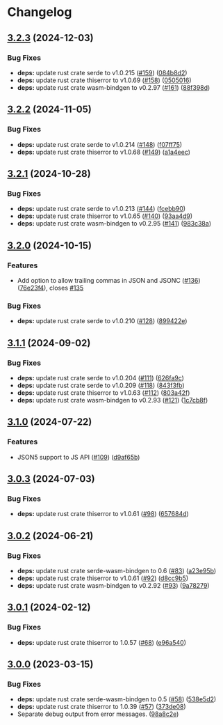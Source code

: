 # Changelog

## [3.2.3](https://github.com/humanwhocodes/momoa/compare/momoa-rs-v3.2.2...momoa-rs-v3.2.3) (2024-12-03)


### Bug Fixes

* **deps:** update rust crate serde to v1.0.215 ([#159](https://github.com/humanwhocodes/momoa/issues/159)) ([084b8d2](https://github.com/humanwhocodes/momoa/commit/084b8d26f806b3c8d9f3e3c8173d5294778063ba))
* **deps:** update rust crate thiserror to v1.0.69 ([#158](https://github.com/humanwhocodes/momoa/issues/158)) ([0505016](https://github.com/humanwhocodes/momoa/commit/0505016164507b70a08dac9e964c621ab1489159))
* **deps:** update rust crate wasm-bindgen to v0.2.97 ([#161](https://github.com/humanwhocodes/momoa/issues/161)) ([88f398d](https://github.com/humanwhocodes/momoa/commit/88f398dab5372e8a28055ba03e04d8af893ce175))

## [3.2.2](https://github.com/humanwhocodes/momoa/compare/momoa-rs-v3.2.1...momoa-rs-v3.2.2) (2024-11-05)


### Bug Fixes

* **deps:** update rust crate serde to v1.0.214 ([#148](https://github.com/humanwhocodes/momoa/issues/148)) ([f07ff75](https://github.com/humanwhocodes/momoa/commit/f07ff75eb80ebd6ed08e155be9c6b42a6d1a8689))
* **deps:** update rust crate thiserror to v1.0.68 ([#149](https://github.com/humanwhocodes/momoa/issues/149)) ([a1a4eec](https://github.com/humanwhocodes/momoa/commit/a1a4eecf4c2162c2cfefcbc1ff59ce61997b67b5))

## [3.2.1](https://github.com/humanwhocodes/momoa/compare/momoa-rs-v3.2.0...momoa-rs-v3.2.1) (2024-10-28)


### Bug Fixes

* **deps:** update rust crate serde to v1.0.213 ([#144](https://github.com/humanwhocodes/momoa/issues/144)) ([fcebb90](https://github.com/humanwhocodes/momoa/commit/fcebb90947b7445169659e136b293d33892ca382))
* **deps:** update rust crate thiserror to v1.0.65 ([#140](https://github.com/humanwhocodes/momoa/issues/140)) ([93aa4d9](https://github.com/humanwhocodes/momoa/commit/93aa4d940ff5ebed2156cd6fbb55d0f2bb3758b2))
* **deps:** update rust crate wasm-bindgen to v0.2.95 ([#141](https://github.com/humanwhocodes/momoa/issues/141)) ([983c38a](https://github.com/humanwhocodes/momoa/commit/983c38a2289d6876a6002062f579e0b8d7fbf34f))

## [3.2.0](https://github.com/humanwhocodes/momoa/compare/momoa-rs-v3.1.1...momoa-rs-v3.2.0) (2024-10-15)


### Features

* Add option to allow trailing commas in JSON and JSONC ([#136](https://github.com/humanwhocodes/momoa/issues/136)) ([76e23f4](https://github.com/humanwhocodes/momoa/commit/76e23f4cc21f8cae346b06ea8408fda260f80f5a)), closes [#135](https://github.com/humanwhocodes/momoa/issues/135)


### Bug Fixes

* **deps:** update rust crate serde to v1.0.210 ([#128](https://github.com/humanwhocodes/momoa/issues/128)) ([899422e](https://github.com/humanwhocodes/momoa/commit/899422e6a49ccba97b37c76beb1e88949e91fc9f))

## [3.1.1](https://github.com/humanwhocodes/momoa/compare/momoa-rs-v3.1.0...momoa-rs-v3.1.1) (2024-09-02)


### Bug Fixes

* **deps:** update rust crate serde to v1.0.204 ([#111](https://github.com/humanwhocodes/momoa/issues/111)) ([626fa9c](https://github.com/humanwhocodes/momoa/commit/626fa9c8e57d541348289e77f87caee8264279b4))
* **deps:** update rust crate serde to v1.0.209 ([#118](https://github.com/humanwhocodes/momoa/issues/118)) ([843f3fb](https://github.com/humanwhocodes/momoa/commit/843f3fb4b7a7c1407bdafbf409abfba82a217967))
* **deps:** update rust crate thiserror to v1.0.63 ([#112](https://github.com/humanwhocodes/momoa/issues/112)) ([803a42f](https://github.com/humanwhocodes/momoa/commit/803a42fbdb078a7fc06332d3a8e0335c9e6123be))
* **deps:** update rust crate wasm-bindgen to v0.2.93 ([#121](https://github.com/humanwhocodes/momoa/issues/121)) ([1c7cb8f](https://github.com/humanwhocodes/momoa/commit/1c7cb8f386cd5bc85d1b7636e7b5d7649e74a009))

## [3.1.0](https://github.com/humanwhocodes/momoa/compare/momoa-rs-v3.0.3...momoa-rs-v3.1.0) (2024-07-22)


### Features

* JSON5 support to JS API ([#109](https://github.com/humanwhocodes/momoa/issues/109)) ([d9af65b](https://github.com/humanwhocodes/momoa/commit/d9af65bd3c93767aac4d60acaf86286fc7e034fd))

## [3.0.3](https://github.com/humanwhocodes/momoa/compare/momoa-rs-v3.0.2...momoa-rs-v3.0.3) (2024-07-03)


### Bug Fixes

* **deps:** update rust crate thiserror to v1.0.61 ([#98](https://github.com/humanwhocodes/momoa/issues/98)) ([657684d](https://github.com/humanwhocodes/momoa/commit/657684d802b000c537625c81eaba5a3a8961698f))

## [3.0.2](https://github.com/humanwhocodes/momoa/compare/momoa-rs-v3.0.1...momoa-rs-v3.0.2) (2024-06-21)


### Bug Fixes

* **deps:** update rust crate serde-wasm-bindgen to 0.6 ([#83](https://github.com/humanwhocodes/momoa/issues/83)) ([a23e95b](https://github.com/humanwhocodes/momoa/commit/a23e95b0bb0a9e1be54faaeedd4e8f8165db3bdd))
* **deps:** update rust crate thiserror to v1.0.61 ([#92](https://github.com/humanwhocodes/momoa/issues/92)) ([d8cc9b5](https://github.com/humanwhocodes/momoa/commit/d8cc9b58419eb01b2ded13a635ba162b9d62b661))
* **deps:** update rust crate wasm-bindgen to v0.2.92 ([#93](https://github.com/humanwhocodes/momoa/issues/93)) ([9a78279](https://github.com/humanwhocodes/momoa/commit/9a78279ebeebd4c2dec0d50ea5c3650357a98455))

## [3.0.1](https://github.com/humanwhocodes/momoa/compare/momoa-rs-v3.0.0...momoa-rs-v3.0.1) (2024-02-12)


### Bug Fixes

* **deps:** update rust crate thiserror to 1.0.57 ([#68](https://github.com/humanwhocodes/momoa/issues/68)) ([e96a540](https://github.com/humanwhocodes/momoa/commit/e96a54069a714f5aa6f8ce70fd029c0de243159c))

## [3.0.0](https://github.com/humanwhocodes/momoa/compare/momoa-rs-v2.0.0...momoa-rs-v3.0.0) (2023-03-15)


### Bug Fixes

* **deps:** update rust crate serde-wasm-bindgen to 0.5 ([#58](https://github.com/humanwhocodes/momoa/issues/58)) ([538e5d2](https://github.com/humanwhocodes/momoa/commit/538e5d26edcbebe37553fa168d15ef5a1cbae69e))
* **deps:** update rust crate thiserror to 1.0.39 ([#57](https://github.com/humanwhocodes/momoa/issues/57)) ([373de08](https://github.com/humanwhocodes/momoa/commit/373de0858620b376095d5c6f4bb65261ce7d32dc))
* Separate debug output from error messages. ([98a8c2e](https://github.com/humanwhocodes/momoa/commit/98a8c2e7b0a6922eb0ab66da8f03aef81a5141b6))
